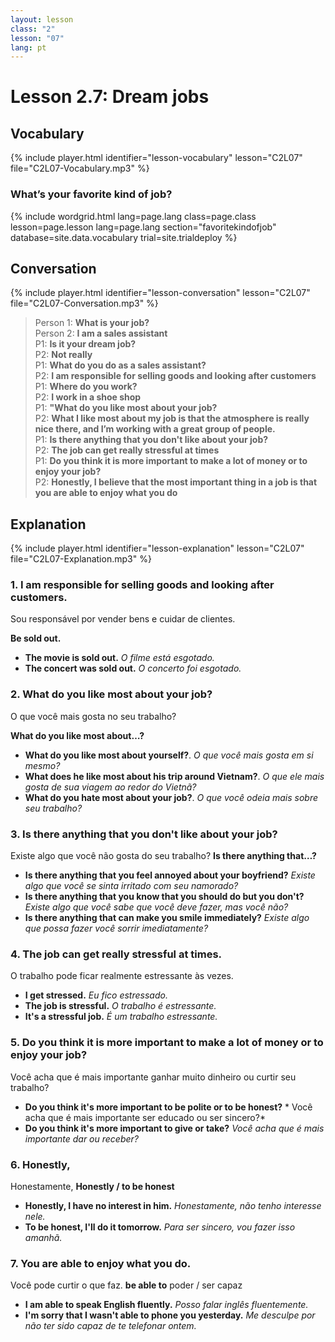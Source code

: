 ```yaml
---
layout: lesson
class: "2"
lesson: "07"
lang: pt
---
```


# Lesson 2.7: Dream jobs


## Vocabulary
{% include player.html identifier="lesson-vocabulary" lesson="C2L07" file="C2L07-Vocabulary.mp3" %}

### What’s your favorite kind of job?

{% include wordgrid.html lang=page.lang
		class=page.class 
		lesson=page.lesson 
		lang=page.lang
		section="favoritekindofjob"
		database=site.data.vocabulary 
		trial=site.trialdeploy %}



## Conversation
{% include player.html identifier="lesson-conversation" lesson="C2L07" file="C2L07-Conversation.mp3" %}


> Person 1: **What is your job?**  
> Person 2: **I am a sales assistant**  
> P1: **Is it your dream job?**  
> P2: **Not really**  
> P1: **What do you do as a sales assistant?**  
> P2: **I am responsible for selling goods and looking after customers**  
> P1: **Where do you work?**  
> P2: **I work in a shoe shop**  
> P1: **"What do you like most about your job?**  
> P2: **What I like most about my job is that the atmosphere is really nice there, and I’m working with a great group of people.**  
> P1: **Is there anything that you don't like about your job?**  
> P2: **The job can get really stressful at times**  
> P1: **Do you think it is more important to make a lot of money or to enjoy your job?**  
> P2: **Honestly, I believe that the most important thing in a job is that you are able to enjoy what you do**  





## Explanation
{% include player.html identifier="lesson-explanation" lesson="C2L07" file="C2L07-Explanation.mp3" %}


### 1. I am responsible for selling goods and looking after customers.
Sou responsável por vender bens e cuidar de clientes. 

**Be sold out.**

- **The movie is sold out.** *O filme está esgotado.*
- **The concert was sold out.** *O concerto foi esgotado.*

### 2. What do you like most about your job?
O que você mais gosta no seu trabalho?

**What do you like most about…?** 

- **What do you like most about yourself?**. *O que você mais gosta em si mesmo?*
- **What does he like most about his trip around Vietnam?**. *O que ele mais gosta de sua viagem ao redor do Vietnã?*
- **What do you hate most about your job?**. *O que você odeia mais sobre seu trabalho?* 

### 3. Is there anything that you don't like about your job?
Existe algo que você não gosta do seu trabalho?
**Is there anything that…?**

- **Is there anything that you feel annoyed about your boyfriend?** *Existe algo que você se sinta irritado com seu namorado?*
- **Is there anything that you know that you should do but you don't?** *Existe algo que você sabe que você deve fazer, mas você não?*
- **Is there anything that can make you smile immediately?** *Existe algo que possa fazer você sorrir imediatamente?*

### 4.  The job can get really stressful at times.
O trabalho pode ficar realmente estressante às vezes.

- **I get stressed.** *Eu fico estressado.*
- **The job is stressful.** *O trabalho é estressante.*
- **It's a stressful job.** *É um trabalho estressante.*

### 5.  Do you think it is more important to make a lot of money or to enjoy your job?
Você acha que é mais importante ganhar muito dinheiro ou curtir seu trabalho?

- **Do you think it's more important to be polite or to be honest?** *
Você acha que é mais importante ser educado ou ser sincero?*
- **Do you think it's more important to give or take?** *Você acha que é mais importante dar ou receber?*

### 6. Honestly, 
Honestamente,
**Honestly / to be honest**

- **Honestly, I have no interest in him.** *Honestamente, não tenho interesse nele.*
- **To be honest, I'll do it tomorrow.** *Para ser sincero, vou fazer isso amanhã.*

### 7. You are able to enjoy what you do.
Você pode curtir o que faz.
**be able to** poder / ser capaz
- **I am able to speak English fluently.** *Posso falar inglês fluentemente.*
- **I'm sorry that I wasn't able to phone you yesterday.** *Me desculpe por não ter sido capaz de te telefonar ontem.*